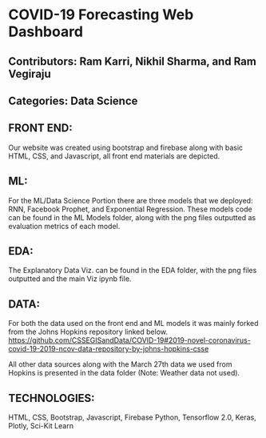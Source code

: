 # COVID-19 Forecasting Web Dashboard

## Contributors: Ram Karri, Nikhil Sharma, and Ram Vegiraju

## Categories: Data Science



## FRONT END:

Our website was created using bootstrap and firebase along with basic HTML, CSS, and Javascript, all front end materials
are depicted.

## ML:

For the ML/Data Science Portion there are three models that we deployed: RNN, Facebook Prophet, and Exponential Regression.
These models code can be found in the ML Models folder, along with the png files outputted as evaluation metrics of each model.

## EDA:

The Explanatory Data Viz. can be found in the EDA folder, with the png files outputted and the main Viz ipynb file.

## DATA:

For both the data used on the front end and ML models it was mainly forked from the Johns Hopkins repository linked below.
https://github.com/CSSEGISandData/COVID-19#2019-novel-coronavirus-covid-19-2019-ncov-data-repository-by-johns-hopkins-csse

All other data sources along with the March 27th data we used from Hopkins is presented in the data folder (Note: Weather data not used).

## TECHNOLOGIES:

HTML, CSS, Bootstrap, Javascript, Firebase
Python, Tensorflow 2.0, Keras, Plotly, Sci-Kit Learn
